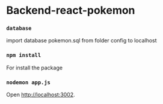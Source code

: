 # Backend-react-pokemon

<!-- Install  -->

### `database`
import database pokemon.sql from folder config to localhost 

### `npm install`
For install the package

### `nodemon app.js`

Open [http://localhost:3002](http://localhost:3002).

